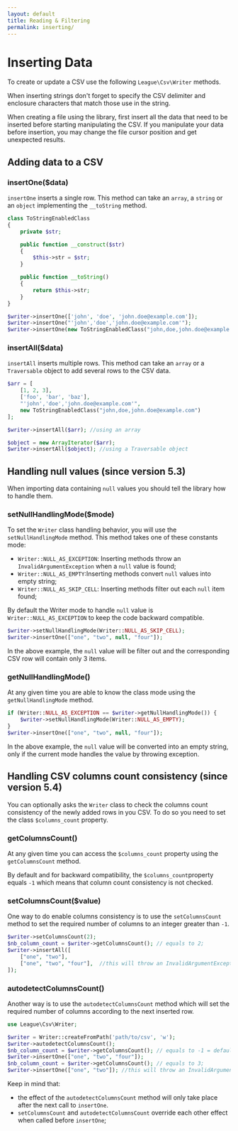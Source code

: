 ```yaml
---
layout: default
title: Reading & Filtering
permalink: inserting/
---
```


# Inserting Data

To create or update a CSV use the following `League\Csv\Writer` methods.

<p class="message-warning">When inserting strings don't forget to specify the CSV delimiter and enclosure characters that match those use in the string.</p>

<p class="message-info">When creating a file using the library, first insert all the data that need to be inserted before starting manipulating the CSV. If you manipulate your data before insertion, you may change the file cursor position and get unexpected results.</p>

## Adding data to a CSV

### insertOne($data)

`insertOne` inserts a single row. This method can take an `array`, a `string` or
an `object` implementing the `__toString` method.

~~~php
class ToStringEnabledClass
{
    private $str;

    public function __construct($str)
    {
        $this->str = $str;
    }

    public function __toString()
    {
        return $this->str;
    }
}

$writer->insertOne(['john', 'doe', 'john.doe@example.com']);
$writer->insertOne("'john','doe','john.doe@example.com'"); 
$writer->insertOne(new ToStringEnabledClass("john,doe,john.doe@example.com")) 
~~~

### insertAll($data)

`insertAll` inserts multiple rows. This method can take an `array` or a 
`Traversable` object to add several rows to the CSV data.

~~~php
$arr = [
    [1, 2, 3],
    ['foo', 'bar', 'baz'],
    "'john','doe','john.doe@example.com'",
    new ToStringEnabledClass("john,doe,john.doe@example.com")
];

$writer->insertAll($arr); //using an array 

$object = new ArrayIterator($arr);
$writer->insertAll($object); //using a Traversable object
~~~

## Handling null values (since version 5.3)

When importing data containing `null` values you should tell the library how to handle them. 

### setNullHandlingMode($mode)

To set the `Writer` class handling behavior, you will use the `setNullHandlingMode` method. This method takes one of these constants mode:

* `Writer::NULL_AS_EXCEPTION`: Inserting methods throw an `InvalidArgumentException` when a `null` value is found;
* `Writer::NULL_AS_EMPTY`:Inserting methods convert `null` values into empty string;
* `Writer::NULL_AS_SKIP_CELL`: Inserting methods filter out each `null` item found;

<p class="message-warning">By default the Writer mode to handle <code>null</code> value is <code>Writer::NULL_AS_EXCEPTION</code> to keep the code backward compatible.</p>

~~~php
$writer->setNullHandlingMode(Writer::NULL_AS_SKIP_CELL);
$writer->insertOne(["one", "two", null, "four"]); 
~~~

In the above example, the `null` value will be filter out and the corresponding CSV row will contain only 3 items.

### getNullHandlingMode()

At any given time you are able to know the class mode using the `getNullHandlingMode` method.

~~~php
if (Writer::NULL_AS_EXCEPTION == $writer->getNullHandlingMode()) {
    $writer->setNullHandlingMode(Writer::NULL_AS_EMPTY);
}
$writer->insertOne(["one", "two", null, "four"]); 
~~~
In the above example, the `null` value will be converted into an empty string, only if the current mode handles the value by throwing exception.

## Handling CSV columns count consistency (since version 5.4)

You can optionally asks the `Writer` class to check the columns count consistency of the newly added rows in you CSV. To do so you need to set the class `$columns_count` property.

### getColumnsCount()

At any given time you can access the `$columns_count` property using the `getColumnsCount` method. 

<p class="message-warning">By default and for backward compatibility, the <code>$columns_count</code>property equals <code>-1</code> which means that column count consistency is not checked.</p>

### setColumnsCount($value)

One way to do enable columns consistency is to use the `setColumnsCount` method to set the required number of columns to an integer greater than `-1`.

~~~php
$writer->setColumnsCount(2);
$nb_column_count = $writer->getColumnsCount(); // equals to 2;
$writer->insertAll([
    ["one", "two"],
    ["one", "two", "four"],  //this will throw an InvalidArgumentException
]); 
~~~

### autodetectColumnsCount()

Another way is to use the `autodetectColumnsCount` method which will set the required number of columns according to the next inserted row.

~~~php
use League\Csv\Writer;

$writer = Writer::createFromPath('path/to/csv', 'w');
$writer->autodetectColumnsCount();
$nb_column_count = $writer->getColumnsCount(); // equals to -1 = default value;
$writer->insertOne(["one", "two", "four"]); 
$nb_column_count = $writer->getColumnsCount(); // equals to 3;
$writer->insertOne(["one", "two"]); //this will throw an InvalidArgumentException
~~~

Keep in mind that:

* the effect of the `autodetectColumnsCount` method will only take place after the next call to `insertOne`.
* `setColumnsCount` and `autodetectColumnsCount` override each other effect when called before `insertOne`;
